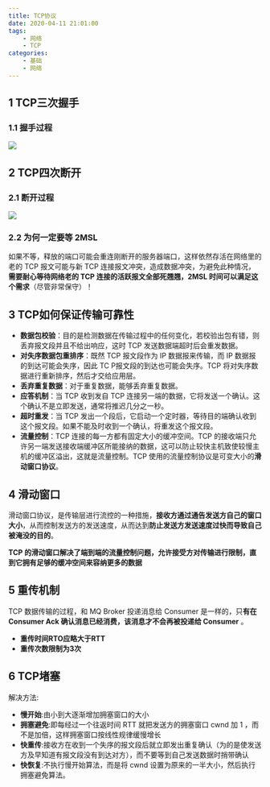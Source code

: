 ```yaml
---
title: TCP协议
date: 2020-04-11 21:01:00
tags:
    - 网络
    - TCP
categories:
    - 基础
    - 网络
---
```


## 1 TCP三次握手

### 1.1 握手过程



![](http://base422.oss-cn-beijing.aliyuncs.com/tcpws.png)



## 2 TCP四次断开

### 2.1 断开过程

![](http://base422.oss-cn-beijing.aliyuncs.com/nettcpdk.png)

### 2.2 为何一定要等 2MSL

如果不等，释放的端口可能会重连刚断开的服务器端口，这样依然存活在网络里的老的 TCP 报文可能与新 TCP 连接报文冲突，造成数据冲突，为避免此种情况，**需要耐心等待网络老的 TCP 连接的活跃报文全部死翘翘，2MSL 时间可以满足这个需求**（尽管非常保守）！



## 3 TCP如何保证传输可靠性

- **数据包校验**：目的是检测数据在传输过程中的任何变化，若校验出包有错，则丢弃报文段并且不给出响应，这时 TCP 发送数据端超时后会重发数据。
- **对失序数据包重排序**：既然 TCP 报文段作为 IP 数据报来传输，而 IP 数据报的到达可能会失序，因此 TC P报文段的到达也可能会失序。TCP 将对失序数据进行重新排序，然后才交给应用层。
- **丢弃重复数据**：对于重复数据，能够丢弃重复数据。
- **应答机制**：当 TCP 收到发自 TCP 连接另一端的数据，它将发送一个确认。这个确认不是立即发送，通常将推迟几分之一秒。
- **超时重发**：当 TCP 发出一个段后，它启动一个定时器，等待目的端确认收到这个报文段。如果不能及时收到一个确认，将重发这个报文段。
- **流量控制**：TCP 连接的每一方都有固定大小的缓冲空间。TCP 的接收端只允许另一端发送接收端缓冲区所能接纳的数据，这可以防止较快主机致使较慢主机的缓冲区溢出，这就是流量控制。TCP 使用的流量控制协议是可变大小的**滑动窗口协议**。

## 4 滑动窗口

滑动窗口协议，是传输层进行流控的一种措施，**接收方通过通告发送方自己的窗口大小**，从而控制发送方的发送速度，从而达到**防止发送方发送速度过快而导致自己被淹没的目的**。

**TCP 的滑动窗口解决了端到端的流量控制问题，允许接受方对传输进行限制，直到它拥有足够的缓冲空间来容纳更多的数据**



## 5 重传机制

TCP 数据传输的过程，和 MQ Broker 投递消息给 Consumer 是一样的，只**有在 Consumer Ack 确认消息已经消费，该消息才不会再被投递给 Consumer** 。

- **重传时间RTO应略大于RTT**
- **重传次数限制为3次**



## 6 TCP堵塞

解决方法:

- **慢开始**:由小到大逐渐增加拥塞窗口的大小
- **拥塞避免**:即每经过一个往返时间 RTT 就把发送方的拥塞窗口 cwnd 加 1 ，而不是加倍，这样拥塞窗口按线性规律缓慢增长
- **快重传**:接收方在收到一个失序的报文段后就立即发出重复确认（为的是使发送方及早知道有报文段没有到达对方），而不要等到自己发送数据时捎带确认
- **快恢复**:不执行慢开始算法，而是将 cwnd 设置为原来的一半大小，然后执行拥塞避免算法。




